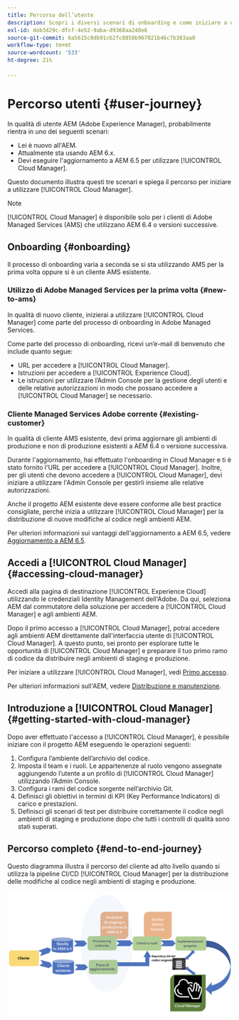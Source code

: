 ```yaml
---
title: Percorso dell’utente
description: Scopri i diversi scenari di onboarding e come iniziare a utilizzare Cloud Manager.
exl-id: deb3429c-dfcf-4e52-9aba-d9368aa240e6
source-git-commit: 6a5615c0db91c62fc8858b967021b46c7b383aa0
workflow-type: tm+mt
source-wordcount: '533'
ht-degree: 21%

---
```



# Percorso utenti {#user-journey}

In qualità di utente AEM (Adobe Experience Manager), probabilmente rientra in uno dei seguenti scenari:

* Lei è nuovo all&#39;AEM.
* Attualmente sta usando AEM 6.x.
* Devi eseguire l&#39;aggiornamento a AEM 6.5 per utilizzare [!UICONTROL Cloud Manager].

Questo documento illustra questi tre scenari e spiega il percorso per iniziare a utilizzare [!UICONTROL Cloud Manager].

>[!NOTE]
>
>[!UICONTROL Cloud Manager] è disponibile solo per i clienti di Adobe Managed Services (AMS) che utilizzano AEM 6.4 o versioni successive.

## Onboarding {#onboarding}

Il processo di onboarding varia a seconda se si sta utilizzando AMS per la prima volta oppure si è un cliente AMS esistente.

### Utilizzo di Adobe Managed Services per la prima volta {#new-to-ams}

In qualità di nuovo cliente, inizierai a utilizzare [!UICONTROL Cloud Manager] come parte del processo di onboarding in Adobe Managed Services.

Come parte del processo di onboarding, ricevi un’e-mail di benvenuto che include quanto segue:

* URL per accedere a [!UICONTROL Cloud Manager].
* Istruzioni per accedere a [!UICONTROL Experience Cloud].
* Le istruzioni per utilizzare l’Admin Console per la gestione degli utenti e delle relative autorizzazioni in modo che possano accedere a [!UICONTROL Cloud Manager] se necessario.

### Cliente Managed Services Adobe corrente {#existing-customer}

In qualità di cliente AMS esistente, devi prima aggiornare gli ambienti di produzione e non di produzione esistenti a AEM 6.4 o versione successiva.

Durante l&#39;aggiornamento, hai effettuato l&#39;onboarding in Cloud Manager e ti è stato fornito l&#39;URL per accedere a [!UICONTROL Cloud Manager]. Inoltre, per gli utenti che devono accedere a [!UICONTROL Cloud Manager], devi iniziare a utilizzare l&#39;Admin Console per gestirli insieme alle relative autorizzazioni.

Anche il progetto AEM esistente deve essere conforme alle best practice consigliate, perché inizia a utilizzare [!UICONTROL Cloud Manager] per la distribuzione di nuove modifiche al codice negli ambienti AEM.

Per ulteriori informazioni sui vantaggi dell&#39;aggiornamento a AEM 6.5, vedere [Aggiornamento a AEM 6.5](https://experienceleague.adobe.com/en/docs/experience-manager-65/content/implementing/deploying/upgrading/upgrade).

## Accedi a [!UICONTROL Cloud Manager] {#accessing-cloud-manager}

Accedi alla pagina di destinazione [!UICONTROL Experience Cloud] utilizzando le credenziali Identity Management dell&#39;Adobe. Da qui, seleziona AEM dal commutatore della soluzione per accedere a [!UICONTROL Cloud Manager] e agli ambienti AEM.

Dopo il primo accesso a [!UICONTROL Cloud Manager], potrai accedere agli ambienti AEM direttamente dall&#39;interfaccia utente di [!UICONTROL Cloud Manager]. A questo punto, sei pronto per esplorare tutte le opportunità di [!UICONTROL Cloud Manager] e preparare il tuo primo ramo di codice da distribuire negli ambienti di staging e produzione.

Per iniziare a utilizzare [!UICONTROL Cloud Manager], vedi [Primo accesso](/help/getting-started/first-time-login.md).

Per ulteriori informazioni sull&#39;AEM, vedere [Distribuzione e manutenzione](https://experienceleague.adobe.com/it/docs/experience-manager-65/content/implementing/deploying/deploying/deploy).

## Introduzione a [!UICONTROL Cloud Manager] {#getting-started-with-cloud-manager}

Dopo aver effettuato l&#39;accesso a [!UICONTROL Cloud Manager], è possibile iniziare con il progetto AEM eseguendo le operazioni seguenti:

1. Configura l’ambiente dell’archivio del codice.
1. Imposta il team e i ruoli. Le appartenenze al ruolo vengono assegnate aggiungendo l’utente a un profilo di [!UICONTROL Cloud Manager] utilizzando l’Admin Console.
1. Configura i rami del codice sorgente nell’archivio Git.
1. Definisci gli obiettivi in termini di KPI (Key Performance Indicators) di carico e prestazioni.
1. Definisci gli scenari di test per distribuire correttamente il codice negli ambienti di staging e produzione dopo che tutti i controlli di qualità sono stati superati.

## Percorso completo {#end-to-end-journey}

Questo diagramma illustra il percorso del cliente ad alto livello quando si utilizza la pipeline CI/CD [!UICONTROL Cloud Manager] per la distribuzione delle modifiche al codice negli ambienti di staging e produzione.

![Percorso end-to-end](/help/assets/screen_shot_2018-05-15at124004pm.png)
